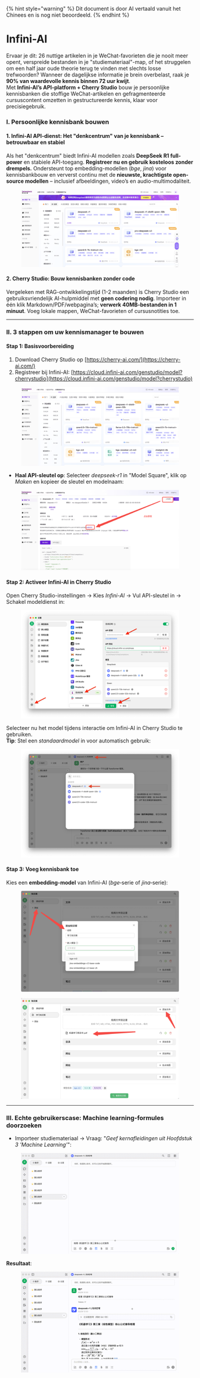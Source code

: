 
{% hint style="warning" %}
Dit document is door AI vertaald vanuit het Chinees en is nog niet beoordeeld.
{% endhint %}

# Infini-AI

Ervaar je dit: 26 nuttige artikelen in je WeChat-favorieten die je nooit meer opent, verspreide bestanden in je "studiemateriaal"-map, of het struggelen om een half jaar oude theorie terug te vinden met slechts losse trefwoorden? Wanneer de dagelijkse informatie je brein overbelast, raak je **90% van waardevolle kennis binnen 72 uur kwijt**.  
Met **Infini-AI’s API-platform + Cherry Studio** bouw je persoonlijke kennisbanken die stoffige WeChat-artikelen en gefragmenteerde cursuscontent omzetten in gestructureerde kennis, klaar voor precisiegebruik.  

### I. Persoonlijke kennisbank bouwen  

#### 1. **Infini-AI API-dienst**: Het "denkcentrum" van je kennisbank – betrouwbaar en stabiel  
Als het "denkcentrum" biedt Infini-AI modellen zoals **DeepSeek R1 full-power** en stabiele API-toegang. **Registreer nu en gebruik kosteloos zonder drempels.** Ondersteunt top embedding-modellen (*bge*, *jina*) voor kennisbankbouw en ververst continu met de **nieuwste, krachtigste open-source modellen** – inclusief afbeeldingen, video’s en audio-multimodaliteit.  

<figure><img src="../../.gitbook/assets/1280X1280 (1) (1).PNG" alt=""><figcaption></figcaption></figure>  

#### 2. **Cherry Studio**: Bouw kennisbanken zonder code  
Vergeleken met RAG-ontwikkelingstijd (1-2 maanden) is Cherry Studio een gebruiksvriendelijk AI-hulpmiddel met **geen codering nodig**. Importeer in één klik Markdown/PDF/webpagina’s; **verwerk 40MB-bestanden in 1 minuut**. Voeg lokale mappen, WeChat-favorieten of cursusnotities toe.  

---

### II. 3 stappen om uw kennismanager te bouwen  

#### Stap 1: Basisvoorbereiding  
1. Download Cherry Studio op [https://cherry-ai.com/](https://cherry-ai.com/)  
2. Registreer bij Infini-AI: [https://cloud.infini-ai.com/genstudio/model?cherrystudio](https://cloud.infini-ai.com/genstudio/model?cherrystudio)  

<figure><img src="../../.gitbook/assets/image (90).png" alt=""><figcaption></figcaption></figure>  

- **Haal API-sleutel op**: Selecteer *deepseek-r1* in "Model Square", klik op *Maken* en kopieer de sleutel en modelnaam:  
<figure><img src="../../.gitbook/assets/output (1).png" alt=""><figcaption></figcaption></figure>  

#### Stap 2: Activeer Infini-AI in Cherry Studio  
Open Cherry Studio-instellingen → Kies *Infini-AI* → Vul API-sleutel in → Schakel modeldienst in:  
<figure><img src="../../.gitbook/assets/1280X1280 (2) (1).png" alt=""><figcaption></figcaption></figure>  

Selecteer nu het model tijdens interactie om Infini-AI in Cherry Studio te gebruiken.  
**Tip**: Stel een *standaardmodel* in voor automatisch gebruik:  
<figure><img src="../../.gitbook/assets/01445ab7-b863-4155-b517-2b6c3c581f47.png" alt=""><figcaption></figcaption></figure>  

#### Stap 3: Voeg kennisbank toe  
Kies een **embedding-model** van Infini-AI (*bge*‑serie of *jina*‑serie):  
<figure><img src="../../.gitbook/assets/1 (1).png" alt=""><figcaption></figcaption></figure>  
<figure><img src="../../.gitbook/assets/2 (2).png" alt=""><figcaption></figcaption></figure>  

---

### III. Echte gebruikerscase: Machine learning-formules doorzoeken  
- Importeer studiemateriaal → Vraag: "*Geef kernafleidingen uit Hoofdstuk 3 'Machine Learning'*":  
<figure><img src="../../.gitbook/assets/6bbdbd0d-5db4-4440-b840-3bb3f422b831.gif" alt=""><figcaption></figcaption></figure>  

**Resultaat**:  
<figure><img src="../../.gitbook/assets/3.gif" alt=""><figcaption></figcaption></figure>